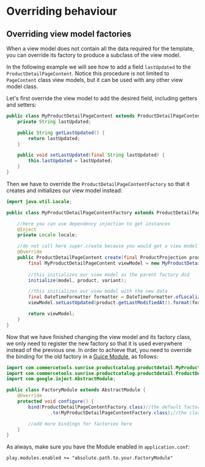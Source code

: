 # Overriding behaviour

## Overriding view model factories

When a view model does not contain all the data required for the template, you can override its factory to produce a subclass of the view model.

In the following example we will see how to add a field `lastUpdated` to the `ProductDetailPageContent`. Notice this procedure is not limited to `PageContent` class view models, but it can be used with any other view model class.

Let's first override the view model to add the desired field, including getters and setters:

```java
public class MyProductDetailPageContent extends ProductDetailPageContent {
    private String lastUpdated;

    public String getLastUpdated() {
        return lastUpdated;
    }

    public void setLastUpdated(final String lastUpdated) {
        this.lastUpdated = lastUpdated;
    }
}
```

Then we have to override the `ProductDetailPageContentFactory` so that it creates and initializes our view model instead:

```java
import java.util.Locale;

public class MyProductDetailPageContentFactory extends ProductDetailPageContentFactory {

    //here you can use dependency injection to get instances
    @Inject
    private Locale locale;

    //do not call here super.create because you would get a view model of the original class and not the subclass
    @Override
    public ProductDetailPageContent create(final ProductProjection product, final ProductVariant variant) {
        final MyProductDetailPageContent viewModel = new MyProductDetailPageContent();
        
        //this initializes our view model as the parent factory did 
        initialize(model, product, variant);

        //this initializes our view model with the new data
        final DateTimeFormatter formatter = DateTimeFormatter.ofLocalizedDate(FormatStyle.FULL).withLocale(locale);
        viewModel.setLastUpdated(product.getLastModifiedAt().format(formatter));

        return viewModel;
    }
}
```

Now that we have finished changing the view model and its factory class, we only need to register the new factory so that it is used everywhere instead of the previous one. In order to achieve that, you need to override the binding for the old factory in a [Guice Module](https://google.github.io/guice/api-docs/latest/javadoc/index.html?com/google/inject/Module.html), as follows:

```java
import com.commercetools.sunrise.productcatalog.productdetail.MyProductDetailPageContentFactory;
import com.commercetools.sunrise.productcatalog.productdetail.ProductDetailPageContentFactory;
import com.google.inject.AbstractModule;

public class FactoryModule extends AbstractModule {
    @Override
    protected void configure() {
        bind(ProductDetailPageContentFactory.class)//the default factory class for the creation
                .to(MyProductDetailPageContentFactory.class);//the class you want to use instead

        //add more bindings for factories here
    }
}

```

As always, make sure you have the Module enabled in `application.conf`:

```
play.modules.enabled += "absolute.path.to.your.FactoryModule"
```
